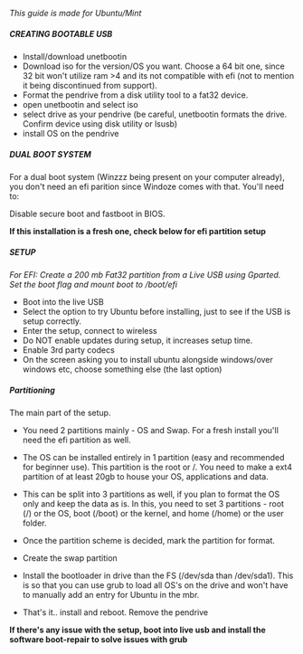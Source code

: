_This guide is made for Ubuntu/Mint_

##### CREATING BOOTABLE USB #####

* Install/download unetbootin
* Download iso for the version/OS you want. Choose a 64 bit one, since 32 bit won't utilize ram >4 and its not compatible with efi (not to mention it being discontinued from support).
* Format the pendrive from a disk utility tool to a fat32 device.
* open unetbootin and select iso
* select drive as your pendrive (be careful, unetbootin formats the drive. Confirm device using disk utility or lsusb)
* install OS on the pendrive

##### DUAL BOOT SYSTEM #####

For a dual boot system (Winzzz being present on your computer already), you don't need an efi parition since Windoze comes with that. You'll need to:

Disable secure boot and fastboot in BIOS.

__If this installation is a fresh one, check below for efi partition setup__


##### SETUP #####

_For EFI:
Create a 200 mb Fat32 partition from a Live USB using Gparted.
Set the boot flag and mount boot to /boot/efi_

* Boot into the live USB
* Select the option to try Ubuntu before installing, just to see if the USB is setup correctly.
* Enter the setup, connect to wireless
* Do NOT enable updates during setup, it increases setup time.
* Enable 3rd party codecs
* On the screen asking you to install ubuntu alongside windows/over windows etc, choose something else (the last option)

##### Partitioning #####

The main part of the setup.

* You need 2 partitions mainly - OS and Swap. For a fresh install you'll need the efi partition as well.

* The OS can be installed entirely in 1 partition (easy and recommended for beginner use). This partition is the root or /. You need to make a ext4 partition of at least 20gb to house your OS, applications and data.

* This can be split into 3 partitions as well, if you plan to format the OS only and keep the data as is. In this, you need to set 3 partitions - root (/) or the OS, boot (/boot) or the kernel, and home (/home) or the user folder.

* Once the partition scheme is decided, mark the partition for format.

* Create the swap partition

* Install the bootloader in drive than the FS (/dev/sda than /dev/sda1). This is so that you can use grub to load all OS's on the drive and won't have to manually add an entry for Ubuntu in the mbr.

* That's it.. install and reboot. Remove the pendrive

__If there's any issue with the setup, boot into live usb and install the software boot-repair to solve issues with grub__
